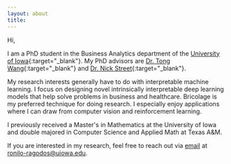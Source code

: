 ```yaml
---
layout: about
title: 
---
```


Hi,

I am a PhD student in the Business Analytics department of the [University of Iowa](https://tippie.uiowa.edu/about/business-analytics-department){:target="_blank"}. My PhD advisors are [Dr. Tong Wang](https://som.yale.edu/faculty-research/faculty-directory/tong-wang){:target="_blank"} and [Dr. Nick Street](https://tippie.uiowa.edu/people/nick-street){:target="_blank"}. 

My research interests generally have to do with interpretable machine learning. I focus on designing novel intrinsically interpretable deep learning models that help solve problems in business and healthcare. Bricolage is my preferred technique for doing research. I especially enjoy applications where I can draw from computer vision and reinforcement learning. 

I previously received a Master's in Mathematics at the University of Iowa and double majored in Computer Science and Applied Math at Texas A&M.

If you are interested in my research, feel free to reach out via [email](mailto:ronilo-ragodos@uiowa.edu) at ronilo-ragodos@uiowa.edu.
